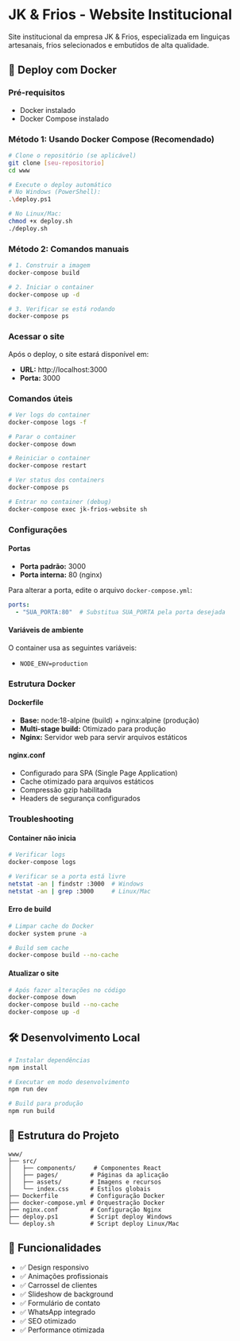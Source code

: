 # JK & Frios - Website Institucional

Site institucional da empresa JK & Frios, especializada em linguiças artesanais, frios selecionados e embutidos de alta qualidade.

## 🐳 Deploy com Docker

### Pré-requisitos
- Docker instalado
- Docker Compose instalado

### Método 1: Usando Docker Compose (Recomendado)

```bash
# Clone o repositório (se aplicável)
git clone [seu-repositorio]
cd www

# Execute o deploy automático
# No Windows (PowerShell):
.\deploy.ps1

# No Linux/Mac:
chmod +x deploy.sh
./deploy.sh
```

### Método 2: Comandos manuais

```bash
# 1. Construir a imagem
docker-compose build

# 2. Iniciar o container
docker-compose up -d

# 3. Verificar se está rodando
docker-compose ps
```

### Acessar o site
Após o deploy, o site estará disponível em:
- **URL:** http://localhost:3000
- **Porta:** 3000

### Comandos úteis

```bash
# Ver logs do container
docker-compose logs -f

# Parar o container
docker-compose down

# Reiniciar o container
docker-compose restart

# Ver status dos containers
docker-compose ps

# Entrar no container (debug)
docker-compose exec jk-frios-website sh
```

### Configurações

#### Portas
- **Porta padrão:** 3000
- **Porta interna:** 80 (nginx)

Para alterar a porta, edite o arquivo `docker-compose.yml`:
```yaml
ports:
  - "SUA_PORTA:80"  # Substitua SUA_PORTA pela porta desejada
```

#### Variáveis de ambiente
O container usa as seguintes variáveis:
- `NODE_ENV=production`

### Estrutura Docker

#### Dockerfile
- **Base:** node:18-alpine (build) + nginx:alpine (produção)
- **Multi-stage build:** Otimizado para produção
- **Nginx:** Servidor web para servir arquivos estáticos

#### nginx.conf
- Configurado para SPA (Single Page Application)
- Cache otimizado para arquivos estáticos
- Compressão gzip habilitada
- Headers de segurança configurados

### Troubleshooting

#### Container não inicia
```bash
# Verificar logs
docker-compose logs

# Verificar se a porta está livre
netstat -an | findstr :3000  # Windows
netstat -an | grep :3000     # Linux/Mac
```

#### Erro de build
```bash
# Limpar cache do Docker
docker system prune -a

# Build sem cache
docker-compose build --no-cache
```

#### Atualizar o site
```bash
# Após fazer alterações no código
docker-compose down
docker-compose build --no-cache
docker-compose up -d
```

## 🛠️ Desenvolvimento Local

```bash
# Instalar dependências
npm install

# Executar em modo desenvolvimento
npm run dev

# Build para produção
npm run build
```

## 📂 Estrutura do Projeto

```
www/
├── src/
│   ├── components/     # Componentes React
│   ├── pages/         # Páginas da aplicação
│   ├── assets/        # Imagens e recursos
│   └── index.css      # Estilos globais
├── Dockerfile         # Configuração Docker
├── docker-compose.yml # Orquestração Docker
├── nginx.conf         # Configuração Nginx
├── deploy.ps1         # Script deploy Windows
└── deploy.sh          # Script deploy Linux/Mac
```

## 🌟 Funcionalidades

- ✅ Design responsivo
- ✅ Animações profissionais
- ✅ Carrossel de clientes
- ✅ Slideshow de background
- ✅ Formulário de contato
- ✅ WhatsApp integrado
- ✅ SEO otimizado
- ✅ Performance otimizada